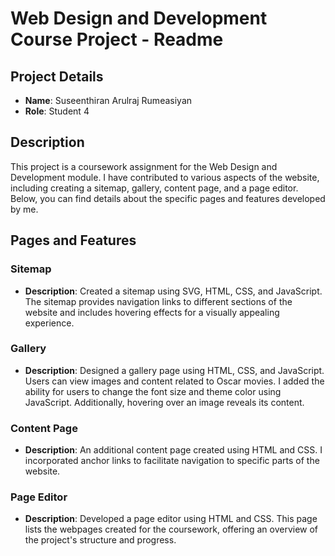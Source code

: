 # Web Design and Development Course Project - Readme

## Project Details

-   **Name**: Suseenthiran Arulraj Rumeasiyan
-   **Role**: Student 4

## Description

This project is a coursework assignment for the Web Design and Development module. I have contributed to various aspects of the website, including creating a sitemap, gallery, content page, and a page editor. Below, you can find details about the specific pages and features developed by me.

## Pages and Features

### Sitemap

-   **Description**: Created a sitemap using SVG, HTML, CSS, and JavaScript. The sitemap provides navigation links to different sections of the website and includes hovering effects for a visually appealing experience.

### Gallery

-   **Description**: Designed a gallery page using HTML, CSS, and JavaScript. Users can view images and content related to Oscar movies. I added the ability for users to change the font size and theme color using JavaScript. Additionally, hovering over an image reveals its content.

### Content Page

-   **Description**: An additional content page created using HTML and CSS. I incorporated anchor links to facilitate navigation to specific parts of the website.

### Page Editor

-   **Description**: Developed a page editor using HTML and CSS. This page lists the webpages created for the coursework, offering an overview of the project's structure and progress.
